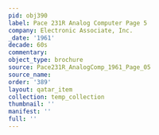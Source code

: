 ```yaml
---
pid: obj390
label: Pace 231R Analog Computer Page 5
company: Electronic Associate, Inc.
_date: '1961'
decade: 60s
commentary: 
object_type: brochure
source: Pace231R_AnalogComp_1961_Page_05
source_name: 
order: '389'
layout: qatar_item
collection: temp_collection
thumbnail: ''
manifest: ''
full: ''
---
```

